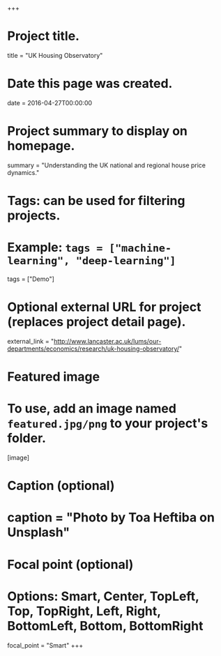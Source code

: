 +++
# Project title.
title = "UK Housing Observatory"

# Date this page was created.
date = 2016-04-27T00:00:00

# Project summary to display on homepage.
summary = "Understanding the UK national and regional house price dynamics."

# Tags: can be used for filtering projects.
# Example: `tags = ["machine-learning", "deep-learning"]`
tags = ["Demo"]

# Optional external URL for project (replaces project detail page).
external_link = "http://www.lancaster.ac.uk/lums/our-departments/economics/research/uk-housing-observatory/"

# Featured image
# To use, add an image named `featured.jpg/png` to your project's folder. 
[image]
  # Caption (optional)
  # caption = "Photo by Toa Heftiba on Unsplash"

  # Focal point (optional)
  # Options: Smart, Center, TopLeft, Top, TopRight, Left, Right, BottomLeft, Bottom, BottomRight
  focal_point = "Smart"
+++
